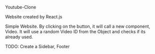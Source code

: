 Youtube-Clone

Website created by React.js

Simple Website. By clicking on the button, it will call a new component, Video. It will use a random Video ID from the Object and checks if its already used.

TODO: Create a Sidebar, Footer

